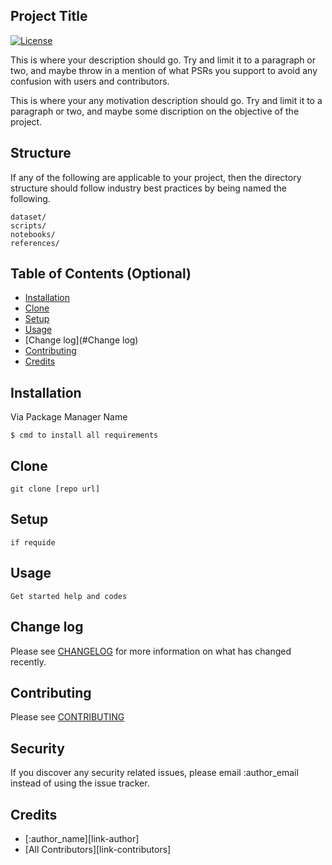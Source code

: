## Project Title
[![License](http://img.shields.io/:license-mit-blue.svg?style=flat-square)](http://badges.mit-license.org)

This is where your description should go. Try and limit it to a paragraph or two, and maybe throw in a mention of what
PSRs you support to avoid any confusion with users and contributors.

This is where your any motivation description should go. Try and limit it to a paragraph or two, and maybe some discription
on the objective of the project.

## Structure

If any of the following are applicable to your project, then the directory structure should follow industry best practices by being named the following.

```
dataset/
scripts/
notebooks/
references/
```
## Table of Contents (Optional)

- [Installation](#installation)
- [Clone](#Clone)
- [Setup](#Setup)
- [Usage](#Clone)
- [Change log](#Change log)
- [Contributing](#contributing)
- [Credits](#Credits)

## Installation

Via Package Manager Name

``` 
$ cmd to install all requirements
```

## Clone

```
git clone [repo url]
```

## Setup

```
if requide
```

## Usage

``` 
Get started help and codes
```

## Change log

Please see [CHANGELOG](CHANGELOG.md) for more information on what has changed recently.

## Contributing

Please see [CONTRIBUTING](CONTRIBUTING.md)

## Security

If you discover any security related issues, please email :author_email instead of using the issue tracker.

## Credits

- [:author_name][link-author]
- [All Contributors][link-contributors]
